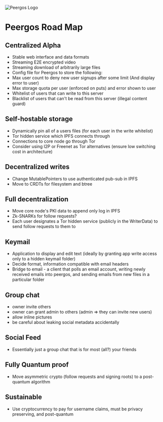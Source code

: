 ![Peergos Logo](https://peergos.org/theme/img/peergos/logo-main.svg)

Peergos Road Map
========


Centralized Alpha
------------
 - Stable web interface and data formats
 - Streaming E2E encrypted video
 - Streaming download of arbitrarily large files
 - Config file for Peergos to store the following:
 - Max user count to deny new user signups after some limit (And display error to user)
 - Max storage quota per user (enforced on puts) and error shown to user
 - Whitelist of users that can write to this server
 - Blacklist of users that can't be read from this server (illegal content guard)
 
Self-hostable storage
------------
 - Dynamically pin all of a users files (for each user in the write whitelist)
 - Tor hidden service which IPFS connects through
 - Connections to core node go through Tor
 - Consider using I2P or Freenet as Tor alternatives (ensure low switching cost in architecture)

Decentralized writes
------------
 - Change MutablePointers to use authenticated pub-sub in IPFS
 - Move to CRDTs for filesystem and btree

Full decentralization
------------
 - Move core node's PKI data to append only log in IPFS
 - Zk-SNARKs for follow requests?
 - Each user designates a Tor hidden service (publicly in the WriterData) to send follow requests to them to

Keymail
------------
 - Application to display and edit text (ideally by granting app write access only to a hidden keymail folder)
 - Decide format, information compatible with email headers
 - Bridge to email - a client that polls an email account, writing newly received emails into peergos, and sending emails from new files in a particular folder

Group chat
------------
 - owner invite others
 - owner can grant admin to others (admin => they can invite new users)
 - allow inline pictures
 - be careful about leaking social metadata accidentally

Social Feed
------------
 - Essentially just a group chat that is for most (all?) your friends

Fully Quantum proof
------------
 - Move asymmetric crypto (follow requests and signing roots) to a post-quantum algorithm

Sustainable
------------
 - Use cryptocurrency to pay for username claims, must be privacy preserving, and post-quantum